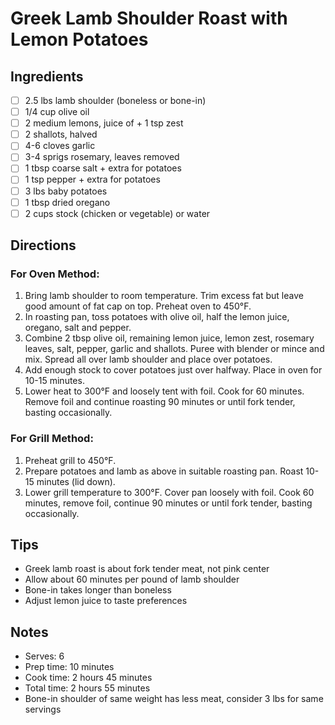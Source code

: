 # Greek Lamb Shoulder Roast with Lemon Potatoes

## Ingredients
- [ ] 2.5 lbs lamb shoulder (boneless or bone-in)
- [ ] 1/4 cup olive oil
- [ ] 2 medium lemons, juice of + 1 tsp zest
- [ ] 2 shallots, halved
- [ ] 4-6 cloves garlic
- [ ] 3-4 sprigs rosemary, leaves removed
- [ ] 1 tbsp coarse salt + extra for potatoes
- [ ] 1 tsp pepper + extra for potatoes
- [ ] 3 lbs baby potatoes
- [ ] 1 tbsp dried oregano
- [ ] 2 cups stock (chicken or vegetable) or water

## Directions
### For Oven Method:
1. Bring lamb shoulder to room temperature. Trim excess fat but leave good amount of fat cap on top. Preheat oven to 450°F.
2. In roasting pan, toss potatoes with olive oil, half the lemon juice, oregano, salt and pepper.
3. Combine 2 tbsp olive oil, remaining lemon juice, lemon zest, rosemary leaves, salt, pepper, garlic and shallots. Puree with blender or mince and mix. Spread all over lamb shoulder and place over potatoes.
4. Add enough stock to cover potatoes just over halfway. Place in oven for 10-15 minutes.
5. Lower heat to 300°F and loosely tent with foil. Cook for 60 minutes. Remove foil and continue roasting 90 minutes or until fork tender, basting occasionally.

### For Grill Method:
1. Preheat grill to 450°F.
2. Prepare potatoes and lamb as above in suitable roasting pan. Roast 10-15 minutes (lid down).
3. Lower grill temperature to 300°F. Cover pan loosely with foil. Cook 60 minutes, remove foil, continue 90 minutes or until fork tender, basting occasionally.

## Tips
- Greek lamb roast is about fork tender meat, not pink center
- Allow about 60 minutes per pound of lamb shoulder
- Bone-in takes longer than boneless
- Adjust lemon juice to taste preferences

## Notes
- Serves: 6
- Prep time: 10 minutes
- Cook time: 2 hours 45 minutes
- Total time: 2 hours 55 minutes
- Bone-in shoulder of same weight has less meat, consider 3 lbs for same servings